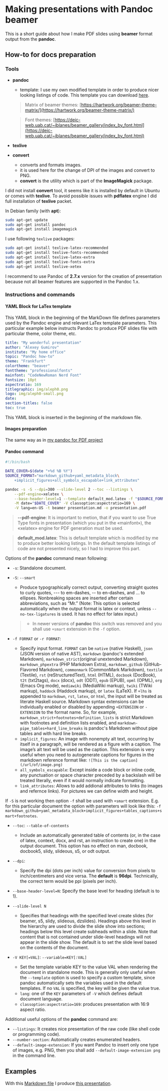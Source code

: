 # Making presentations with Pandoc beamer

This is a short guide about how I make PDF slides using **beamer** format output from the **pandoc**.

## How-to for docs preparation

### Tools

- **pandoc**

	- template: I use my own modified template in order to produce nicer looking listings of code. This template you can download [here](pandoc/templates/default_mod.latex).

	> Matrix of beamer themes: [https://hartwork.org/beamer-theme-matrix/](https://hartwork.org/beamer-theme-matrix/)

	> Font themes: [https://deic-web.uab.cat/~iblanes/beamer_gallery/index_by_font.html](https://deic-web.uab.cat/~iblanes/beamer_gallery/index_by_font.html)

- **texlive**
- **convert**

    - converts and formats images.
    - it is used here for the change of DPI of the images and convert to PNG.
    - **convert** is the utility which is part of the **ImageMagick** package.

I did not install **convert** tool, it seems like it is installed by default in Ubuntu or comes with **texlive**.
To avoid possible issues with **pdflatex** engine I did full installation of **texlive** packet.

In Debian family (with **apt**):

```sh
sudo apt-get update
sudo apt-get install pandoc
sudo apt-get install imagemagick
```

I use following `texlive` packages:

```sh
sudo apt-get install texlive-latex-recommended
sudo apt-get install texlive-fonts-recommended
sudo apt-get install texlive-latex-extra
sudo apt-get install texlive-fonts-extra
sudo apt-get install texlive-xetex
```
I recommend to use Pandoc of **2.7.x** version for the creation of presentation because not all beamer features are supported in the Pandoc 1.x.

### Instructions and commands

#### YAML Block for LaTex template

This YAML block in the beginning of the MarkDown file defines parameters used by the Pandoc engine and relevant LaTex template parameters. This particular example below instructs Pandoc to produce PDF slides file with particular theme, color theme, etc.

```yaml
title: "My wonderful presentation"
author: "Alexey Gumirov"
institute: "My home office"
topic: "Pandoc how-to"
theme: "Frankfurt"
colortheme: "beaver"
fonttheme: "professionalfonts"
mainfont: "CodeNewRoman Nerd Font"
fontsize: 10pt
aspectratio: 169
titlegraphic: img/aleph0.png
logo: img/aleph0-small.png
date:
section-titles: false
toc: true
```

This YAML block is inserted in the beginning of the markdown file.

#### Images preparation

The same way as in [my pandoc for PDF project](https://github.com/alexeygumirov/pandoc-for-pdf-how-to#images-preparation)

#### Pandoc command

```sh
#!/bin/bash

DATE_COVER=$(date "+%d %B %Y")
SOURCE_FORMAT="markdown_github+yaml_metadata_block\
	+implicit_figures+all_symbols_escapable+link_attributes"

pandoc -s -S --dpi=300 --slide-level 2 --toc --listings \
    --pdf-engine=xelatex \
	--base-header-level=1 --template default_mod.latex -f "$SOURCE_FORMAT" \
	-M date="$DATE_COVER" -V classoption:aspectratio=169 \
	-V lang=en-US -t beamer presentation.md -o presentation.pdf
```

> **--pdf-engine**: It is important to metion, that if you want to use True Type fonts in presentation (which you put in the «mainfont»), the «xelatex» engine for PDF generation must be used.

> **default_mod.latex**: This is default template which is modified by me to produce better looking listings. In the default template listings of code are not presented nicely, so I had to improve this part.

Options of the **pandoc** command mean following:

- `-s`: Standalone document.
- `-S`: `--smart`

    - Produce  typographically  correct  output,  converting  straight  quotes  to  curly  quotes, --- to em-dashes, -- to en-dashes, and ... to   ellipses.  Nonbreaking spaces are inserted after certain abbreviations, such as “Mr.” (Note: This option is  selected  automatically  when   the output format is latex or context, unless `--no-tex-ligatures` is used.  It has no effect for latex input.)
    > - In newer versions of **pandoc** this switch was removed and you shall use `+smart` extension in the `-f` option.

- `-f FORMAT` or `-r FORMAT`:

    - Specify input format. `FORMAT` can be `native` (native Haskell), `json` (JSON version of native AST), `markdown` (pandoc's extended Markdown), `markdown_strict`(original  unextended  Markdown),  `markdown_phpextra` (PHP Markdown Extra), `markdown_github` (GitHub-Flavored Markdown), `commonmark` (CommonMark Markdown), `textile` (Textile), `rst` (reStructuredText), `html` (HTML), `docbook` (DocBook), `t2t` (txt2tags), `docx` (docx), `odt` (ODT), `epub` (EPUB), `opml` (OPML), `org` (Emacs Org mode), `mediawiki` (MediaWiki markup), `twiki` (TWiki markup), `haddock` (Haddock markup), or `latex` (LaTeX).  If `+lhs` is appended to `markdown`, `rst`, `latex`, or `html`, the input will be treated as literate Haskell source. Markdown syntax extensions can be individually enabled or disabled by appending `+EXTENSION` or `-EXTENSION` to the format name.  So, for example, `markdown_strict+footnotes+definition_lists` is strict Markdown with footnotes and definition lists enabled, and `markdown-pipe_tables+hard_line_breaks`  is  pandoc's  Markdown  without pipe tables and with hard line breaks.
	- `implicit_figures`: An image with nonempty alt text, occurring by itself in a paragraph, will be rendered as a figure with a caption. The image’s alt text will be used as the caption. This extension is very useful when you need to autogenerate captions for figures in the markdown reference format like: ``` ![This is the caption](/url/of/image.png) ```
	- `all_symbols_escapable`: Except inside a code block or inline code, any punctuation or space character preceded by a backslash will be treated literally, even if it would normally indicate formatting.
	- `link_attributes`: Allows to add addional attributes to links (to images and refernce links). For pictures we can define width and height.

If `-S` is not working then option `-f` shall be used with `+smart` extension. E.g. for this particular document the option with parameters will look like this: `-f markdown_github+yaml_metadata_block+implicit_figures+tables_captions+smart+footnotes`.

- `--toc`: `--table-of-contents`

    - Include an automatically generated table of contents (or, in the case of latex, context, docx, and rst, an instruction to create  one)  in the output document.  This option has no effect on man, docbook, docbook5, slidy, slideous, s5, or odt output.

- `--dpi`:

    - Specify the dpi (dots per inch) value for conversion from pixels to inch/centimeters and vice versa.  The **default** is **96dpi**.  Technically, the correct term would be ppi (pixels per inch).

- `--base-header-level=N`: Specify the base level for heading (default is to 1).

- `--slide-level N`

	- Specifies that headings with the specified level create slides (for beamer, s5, slidy, slideous, dzslides). Headings above this level in the hierarchy are used to divide the slide show into sections; headings below this level create subheads within a slide. Note that content that is not contained under slide-level headings will not appear in the slide show. The default is to set the slide level based on the contents of the document.

- `-V KEY[=VAL]`: `--variable=KEY[:VAL]`

    - Set the template variable KEY to the value VAL when rendering the document in standalone mode.  This is generally  only  useful  when  the `--template`  option  is used to specify a custom template, since pandoc automatically sets the variables used in the default templates. If no `VAL` is specified, the key will be given the value true.
    - `lang`: one of the `KEY` parameters of `-V` which defines default document language.
	- `classoption:aspectratio=169`: produces presentation with 16:9 aspect ratio.

Additional useful options of the **pandoc** command are:

- `--listings`: It creates nice presentation of the raw code (like shell code or programming code).
- `--number-section`: Automatically creates enumerated headers. 
- `--default-image-extension`: If you want Pandoc to insert only one type of images, e.g. PNG, then you shall add `--default-image-extension png` in the command line.

## Examples

With this [Markdown file](presentation.md) I produce [this presentation](presentation.pdf).
